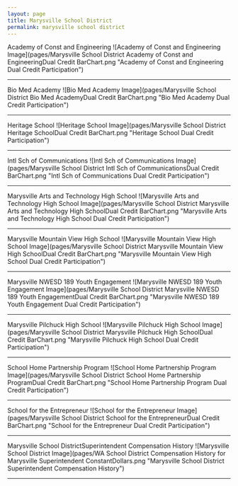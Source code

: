 ```yaml
---
layout: page
title: Marysville School District
permalink: marysville school district
---
```



Academy of Const and Engineering
![Academy of Const and Engineering Image](pages/Marysville School District Academy of Const and EngineeringDual Credit BarChart.png "Academy of Const and Engineering Dual Credit Participation")

___

Bio Med Academy
![Bio Med Academy Image](pages/Marysville School District Bio Med AcademyDual Credit BarChart.png "Bio Med Academy Dual Credit Participation")

___

Heritage School
![Heritage School Image](pages/Marysville School District Heritage SchoolDual Credit BarChart.png "Heritage School Dual Credit Participation")

___

Intl Sch of Communications
![Intl Sch of Communications Image](pages/Marysville School District Intl Sch of CommunicationsDual Credit BarChart.png "Intl Sch of Communications Dual Credit Participation")

___

Marysville Arts and Technology High School
![Marysville Arts and Technology High School Image](pages/Marysville School District Marysville Arts and Technology High SchoolDual Credit BarChart.png "Marysville Arts and Technology High School Dual Credit Participation")

___

Marysville Mountain View High School
![Marysville Mountain View High School Image](pages/Marysville School District Marysville Mountain View High SchoolDual Credit BarChart.png "Marysville Mountain View High School Dual Credit Participation")

___

Marysville NWESD 189 Youth Engagement
![Marysville NWESD 189 Youth Engagement Image](pages/Marysville School District Marysville NWESD 189 Youth EngagementDual Credit BarChart.png "Marysville NWESD 189 Youth Engagement Dual Credit Participation")

___

Marysville Pilchuck High School
![Marysville Pilchuck High School Image](pages/Marysville School District Marysville Pilchuck High SchoolDual Credit BarChart.png "Marysville Pilchuck High School Dual Credit Participation")

___

School Home Partnership Program
![School Home Partnership Program Image](pages/Marysville School District School Home Partnership ProgramDual Credit BarChart.png "School Home Partnership Program Dual Credit Participation")

___

School for the Entrepreneur
![School for the Entrepreneur Image](pages/Marysville School District School for the EntrepreneurDual Credit BarChart.png "School for the Entrepreneur Dual Credit Participation")

___

Marysville School DistrictSuperintendent Compensation History
![Marysville School District Image](pages/WA School District Compensation History for Marysville Superintendent ConstantDollars.png "Marysville School District Superintendent Compensation History")

___

